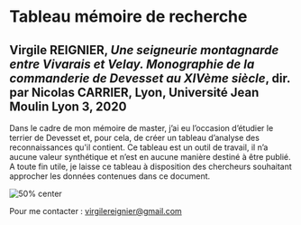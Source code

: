 # Tableau mémoire de recherche

## Virgile REIGNIER, *Une seigneurie montagnarde entre Vivarais et Velay. Monographie de la commanderie de Devesset au XIVème siècle*, dir. par Nicolas CARRIER, Lyon, Université Jean Moulin Lyon 3, 2020

Dans le cadre de mon mémoire de master, j’ai eu l’occasion d’étudier le terrier de Devesset et, pour cela, de créer un tableau d’analyse des reconnaissances qu'il contient. Ce tableau est un outil de travail, il n’a aucune valeur synthétique et n’est en aucune manière destiné à être publié. A toute fin utile, je laisse ce tableau à disposition des chercheurs souhaitant approcher les données contenues dans ce document.

![50% center](devesset.png)

Pour me contacter : virgilereignier@gmail.com

